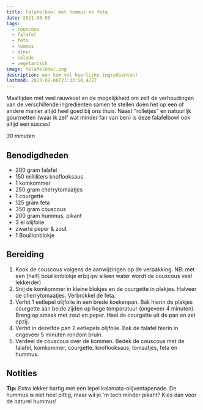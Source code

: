 ```yaml
---
title: Falafelbowl met hummus en feta
date: 2021-08-08
tags:
  - couscous
  - falafel
  - feta
  - hummus
  - diner
  - salade
  - vegetarisch
image: falafelbowl.png
description: een kom vol heerlijke ingredienten!
lastmod: 2023-02-08T21:33:54.427Z
---
```

Maaltijden met veel rauwkost en de mogelijkheid om zelf de verhoudingen van de verschillende ingredienten samen te stellen doen het op een of andere manier altijd heel goed bij ons thuis. Naast "rolletjes" en natuurlijk gourmetten (waar ik zelf wat minder fan van ben) is deze falafelbowl ook altijd een succes!

_30 minuten_

## Benodigdheden

-   200 gram  falafel 
-   150 milliliters  knoflooksaus 
-   1  komkommer 
-   250 gram  cherrytomaatjes 
-   1  courgette 
-   125 gram  feta 
-   350 gram  couscous 
-   200 gram  hummus, pikant 
-   3  el olijfolie 
-   zwarte peper & zout 
-   1  Bouillonblokje  

## Bereiding

1.  Kook de couscous volgens de aanwijzingen op de verpakking. NB: met een (half) bouillonblokje erbij ipv alleen water wordt de couscous veel lekkerder) 
2.  Snij de komkommer in kleine blokjes en de courgette in plakjes. Halveer de cherrytomaatjes. Verbrokkel de feta. 
3.  Verhit 1 eetlepel olijfolie in een brede koekenpan. Bak hierin de plakjes courgette aan beide zijden op hoge temperatuur (ongeveer 4 minuten). Breng op smaak met zout en peper. Haal de courgette uit de pan en zet opzij. 
4.  Verhit in dezelfde pan 2 eetlepels olijfolie. Bak de falafel hierin in ongeveer 5 minuten rondom bruin. 
5.  Verdeel de couscous over de kommen. Bedek de couscous met de falafel, komkommer, courgette, knoflooksaus, tomaatjes, feta en hummus. 

## Notities

**Tip:** Extra lekker hartig met een lepel kalamata-olijventapenade. De hummus is niet heel pittig, maar wil je 'm toch minder pikant? Kies dan voor de naturel hummus!